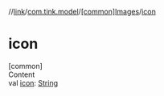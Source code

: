 //[link](../../index.md)/[com.tink.model](../index.md)/[[common]Images](index.md)/[icon](icon.md)



# icon  
[common]  
Content  
val [icon](icon.md): [String](https://kotlinlang.org/api/latest/jvm/stdlib/kotlin/-string/index.html)  



